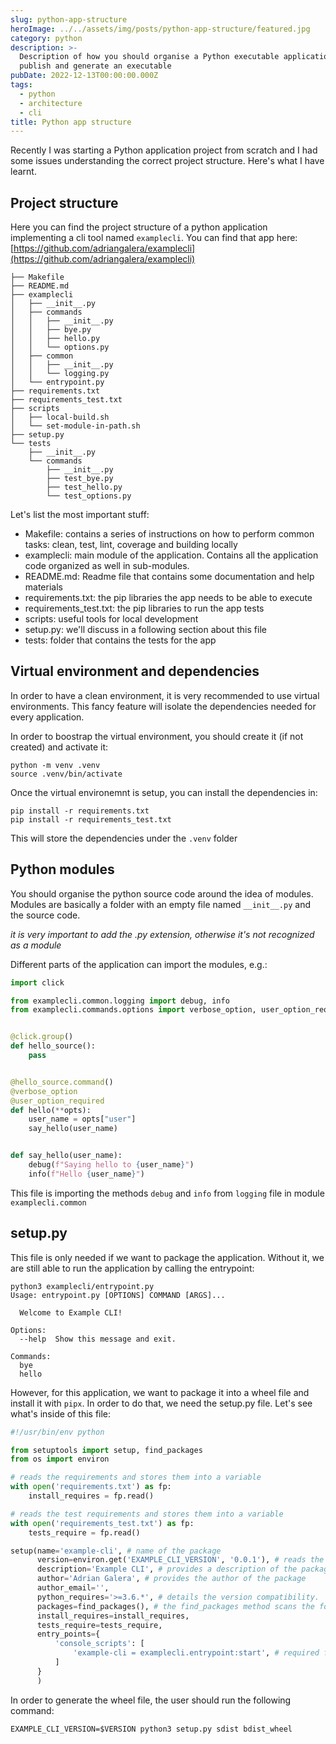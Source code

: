 ```yaml
---
slug: python-app-structure
heroImage: ../../assets/img/posts/python-app-structure/featured.jpg
category: python
description: >-
  Description of how you should organise a Python executable application to
  publish and generate an executable
pubDate: 2022-12-13T00:00:00.000Z
tags:
  - python
  - architecture
  - cli
title: Python app structure
---
```


Recently I was starting a Python application project from scratch and I had some issues understanding the correct project structure. Here's what I have learnt.

## Project structure

Here you can find the project structure of a python application implementing a cli tool named `examplecli`. You can find that app here: <a href="https://github.com/adriangalera/examplecli">[https://github.com/adriangalera/examplecli](https://github.com/adriangalera/examplecli)</a>

```
├── Makefile
├── README.md
├── examplecli
│   ├── __init__.py
│   ├── commands
│   │   ├── __init__.py
│   │   ├── bye.py
│   │   ├── hello.py
│   │   └── options.py
│   ├── common
│   │   ├── __init__.py
│   │   └── logging.py
│   └── entrypoint.py
├── requirements.txt
├── requirements_test.txt
├── scripts
│   ├── local-build.sh
│   └── set-module-in-path.sh
├── setup.py
└── tests
    ├── __init__.py
    └── commands
        ├── __init__.py
        ├── test_bye.py
        ├── test_hello.py
        └── test_options.py
```

Let's list the most important stuff:

- Makefile: contains a series of instructions on how to perform common tasks: clean, test, lint, coverage and building locally
- examplecli: main module of the application. Contains all the application code organized as well in sub-modules.
- README.md: Readme file that contains some documentation and help materials
- requirements.txt: the pip libraries the app needs to be able to execute
- requirements_test.txt: the pip libraries to run the app tests
- scripts: useful tools for local development
- setup.py: we'll discuss in a following section about this file
- tests: folder that contains the tests for the app

## Virtual environment and dependencies

In order to have a clean environment, it is very recommended to use virtual environments. This fancy feature will isolate the dependencies needed for every application.

In order to boostrap the virtual environment, you should create it (if not created) and activate it:

```shell
python -m venv .venv
source .venv/bin/activate
```

Once the virtual environemnt is setup, you can install the dependencies in:

```shell
pip install -r requirements.txt
pip install -r requirements_test.txt
```

This will store the dependencies under the `.venv` folder

## Python modules

You should organise the python source code around the idea of modules. Modules are basically a folder with an empty file named `__init__.py` and the source code.

_it is very important to add the .py extension, otherwise it's not recognized as a module_

Different parts of the application can import the modules, e.g.:

```python
import click

from examplecli.common.logging import debug, info
from examplecli.commands.options import verbose_option, user_option_required


@click.group()
def hello_source():
    pass


@hello_source.command()
@verbose_option
@user_option_required
def hello(**opts):
    user_name = opts["user"]
    say_hello(user_name)


def say_hello(user_name):
    debug(f"Saying hello to {user_name}")
    info(f"Hello {user_name}")
```

This file is importing the methods `debug` and `info` from `logging` file in module `examplecli.common`

## setup.py

This file is only needed if we want to package the application. Without it, we are still able to run the application by calling the entrypoint:

```shell
python3 examplecli/entrypoint.py
Usage: entrypoint.py [OPTIONS] COMMAND [ARGS]...

  Welcome to Example CLI!

Options:
  --help  Show this message and exit.

Commands:
  bye
  hello
```

However, for this application, we want to package it into a wheel file and install it with `pipx`. In order to do that, we need the setup.py file. Let's see what's inside of this file:

```python
#!/usr/bin/env python

from setuptools import setup, find_packages
from os import environ

# reads the requirements and stores them into a variable
with open('requirements.txt') as fp:
    install_requires = fp.read()

# reads the test requirements and stores them into a variable
with open('requirements_test.txt') as fp:
    tests_require = fp.read()

setup(name='example-cli', # name of the package
      version=environ.get('EXAMPLE_CLI_VERSION', '0.0.1'), # reads the variable from a environment variable
      description='Example CLI', # provides a description of the package
      author='Adrian Galera', # provides the author of the package
      author_email='',
      python_requires='>=3.6.*', # details the version compatibility.
      packages=find_packages(), # the find_packages method scans the folder for modules and sub-modules
      install_requires=install_requires,
      tests_require=tests_require,
      entry_points={
          'console_scripts': [
              'example-cli = examplecli.entrypoint:start', # required for click framework to find the starting point
          ]
      }
      )
```

In order to generate the wheel file, the user should run the following command:

```shell
EXAMPLE_CLI_VERSION=$VERSION python3 setup.py sdist bdist_wheel
```
